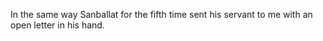 In the same way Sanballat for the fifth time sent his servant to me with an open letter in his hand.
